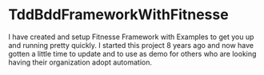 # TddBddFrameworkWithFitnesse
I have created and setup Fitnesse Framework with Examples to get you up and running pretty quickly. I started this project 8 years ago and now have gotten a little time to update and to use as demo for others who are looking having their organization adopt automation.
